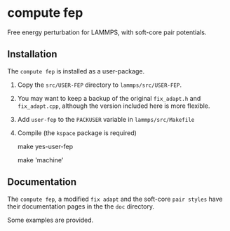 compute fep
===========

Free energy perturbation for LAMMPS, with soft-core pair potentials.


Installation
------------

The `compute fep` is installed as a user-package.

1. Copy the `src/USER-FEP` directory to `lammps/src/USER-FEP`.

2. You may want to keep a backup of the original `fix_adapt.h` and
   `fix_adapt.cpp`, although the version included here is more flexible.

2. Add `user-fep` to the `PACKUSER` variable in `lammps/src/Makefile`

3. Compile (the `kspace` package is required)

    make yes-user-fep

    make 'machine'


Documentation
-------------

The `compute fep`, a modified `fix adapt` and the soft-core `pair
styles` have their documentation pages in the the `doc` directory.

Some examples are provided.
